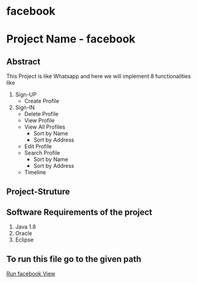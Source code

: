 # facebook
# Project Name - facebook

## Abstract
This Project is like Whatsapp and here we will implement 8 functionalities like
1. Sign-UP
    - Create Profile
2. Sign-IN
    - Delete Profile
    - View Profile
    - View All Profiles
        - Sort by Name
        - Sort by Address
    - Edit Profile
    - Search Profile
        - Sort by Name
        - Sort by Address
    - Timeline

## Project-Struture


## Software Requirements of the project
1. Java 1.8
2. Oracle
3. Eclipse

## To run this file go to the given path
[Run facebook View](facebook/facebook/src/main/java/com/facebook/view/FacebookView.java)
